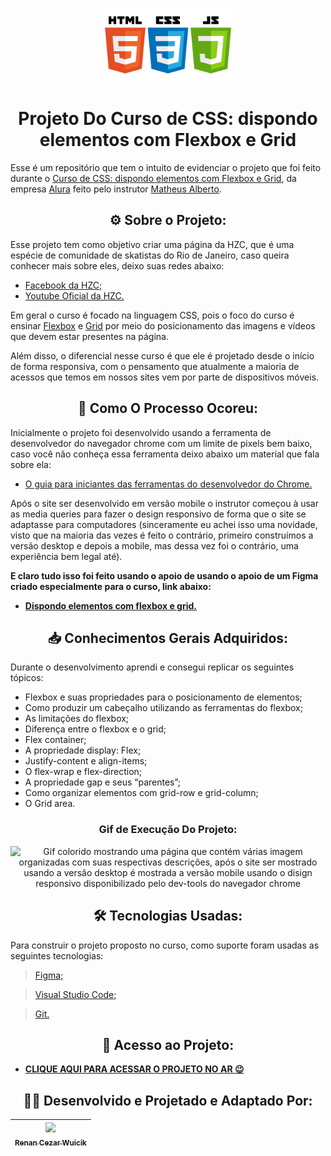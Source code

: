 <p align="center">
  <img src="assets/img/javascript-39422 (1).png" style="width: 40%;">
  </p>

<h1 align="center">
  Projeto Do Curso de CSS: dispondo elementos com Flexbox e Grid
</h1>

Esse é um repositório que tem o intuito de evidenciar o projeto que foi feito durante o [Curso de CSS: dispondo elementos com Flexbox e Grid](https://cursos.alura.com.br/course/css-dispondo-elementos-flexbox-grid), da empresa [Alura](www.alura.com.br) feito pelo instrutor [Matheus Alberto](https://www.linkedin.com/in/matheus-alberto-marcus/).

<h2 align="center">
  &#9881; Sobre o Projeto:
  </h2>
Esse projeto tem como objetivo criar uma página da HZC, que é uma espécie de comunidade de skatistas do Rio de Janeiro, caso queira conhecer mais sobre eles, deixo suas redes abaixo:

- [Facebook da HZC;](https://www.facebook.com/hzcrio/about_contact_and_basic_info?locale=pt_BR)
- [Youtube Oficial da HZC.](https://www.youtube.com/@HZCRIO)

Em geral o curso é focado na linguagem CSS, pois o foco do curso é ensinar [Flexbox](https://www.alura.com.br/artigos/css-guia-do-flexbox?gclid=Cj0KCQiAgOefBhDgARIsAMhqXA40hzWZBTEELI7kcjIaoLAcPvWU5IVAhxOwWh1EBpDia6J5IJ-BTfQaAueXEALw_wcB) e [Grid](https://www.alura.com.br/artigos/criando-layouts-com-css-grid-layout) por meio do posicionamento das imagens e vídeos que devem estar presentes na página.

Além disso, o diferencial nesse curso é que ele é projetado desde o início de forma responsiva, com o pensamento que atualmente a maioria de acessos que temos em nossos sites vem por parte de dispositivos móveis.

<h2 align="center">
  &#128221; Como O Processo Ocoreu:
  </h2>

Inicialmente o projeto foi desenvolvido usando a ferramenta de desenvolvedor do navegador chrome com um limite de pixels bem baixo, caso você não conheça essa ferramenta deixo abaixo um material que fala sobre ela:
- [O guia para iniciantes das ferramentas do desenvolvedor do Chrome.](https://nira.com/chrome-developer-tools/)

Após o site ser desenvolvido em versão mobile o instrutor começou à usar as media queries para fazer o design responsivo de forma que o site se adaptasse para computadores (sinceramente eu achei isso uma novidade, visto que na maioria das vezes é feito o contrário, primeiro construímos a versão desktop e depois a mobile, mas dessa vez foi o contrário, uma experiência bem legal até).

**E claro tudo isso foi feito usando o apoio de usando o apoio de um Figma criado especialmente para o curso, link abaixo:**
- [**Dispondo elementos com flexbox e grid.**](https://www.figma.com/file/ibWktwVpnog76rMYOdVhks/Dispondo-elementos-com-flexbox-e-grid?node-id=54%3A2358&t=bC1cuv5xiqownu6N-0)

<h2 align="center">
&#128229; Conhecimentos Gerais Adquiridos:
  </h2>

Durante o desenvolvimento aprendi e consegui replicar os seguintes tópicos:

- Flexbox e suas propriedades para o posicionamento de elementos;
- Como produzir um cabeçalho utilizando as ferramentas do flexbox;
- As limitações do flexbox;
- Diferença entre o flexbox e o grid;
- Flex container;
- A propriedade display: Flex;
- Justify-content e align-items;
- O flex-wrap e flex-direction;
- A propriedade gap e seus “parentes”;
- Como organizar elementos com grid-row e grid-column;
- O Grid area.

<h3 align="center">
  Gif de Execução Do Projeto:
  </h3>
  
 <p align="center">
  <img src="assets/img/Animação8.gif" Alt="Gif colorido mostrando uma página que contém várias imagem organizadas com suas respectivas descrições, após o site ser mostrado usando a versão desktop é mostrada a versão mobile usando o disign responsivo disponibilizado pelo dev-tools do navegador chrome">
</p>

<h2 align="center">
  &#128736; Tecnologias Usadas:
  </h2>
  
Para construir o projeto proposto no curso, como suporte foram usadas as seguintes tecnologias:

> [Figma;](https://www.figma.com/)

> [Visual Studio Code;](https://code.visualstudio.com/)

> [Git.](https://git-scm.com/)

<h2 align="center">
  &#128209; Acesso ao Projeto:
  </h2>
  
- [**CLIQUE AQUI PARA ACESSAR O PROJETO NO AR 😉**](https://projeto-curso-css-flexbox-grid.vercel.app/)

<h2 align="center">
👨‍💻 Desenvolvido e Projetado e Adaptado Por:
</h2>

| [<img src="https://user-images.githubusercontent.com/113643260/215874132-f00f132b-749d-4ab4-ba50-1c7699784659.jpg" width=115><br><sub>Renan Cezar Wuicik</sub>](https://github.com/RenanWuicik7) |
| :---: |
